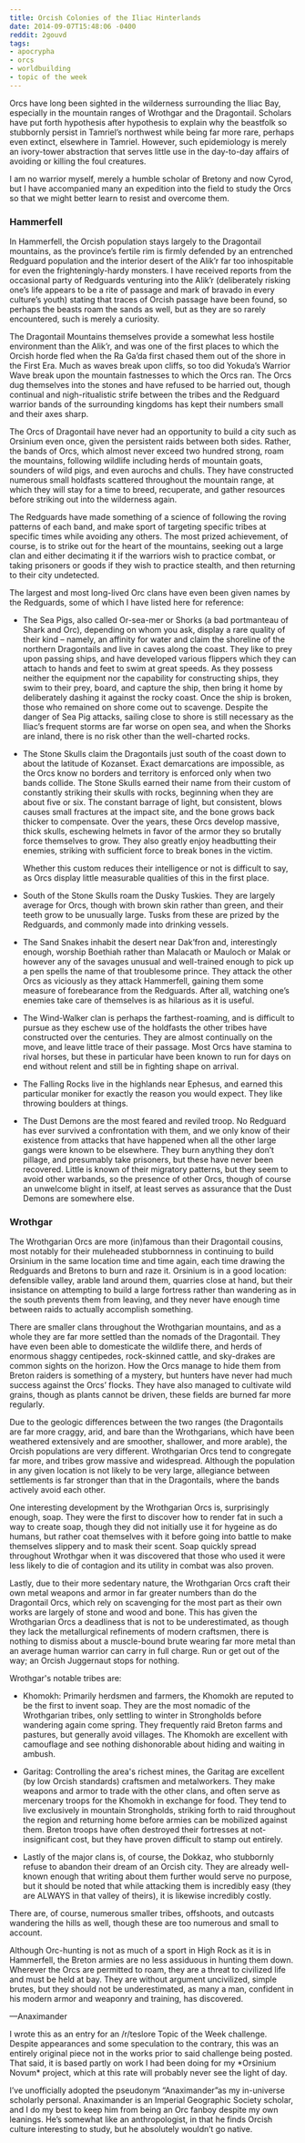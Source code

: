 ```yaml
---
title: Orcish Colonies of the Iliac Hinterlands
date: 2014-09-07T15:48:06 -0400
reddit: 2gouvd
tags:
- apocrypha
- orcs
- worldbuilding
- topic of the week
---
```


Orcs have long been sighted in the wilderness surrounding the Iliac Bay,
especially in the mountain ranges of Wrothgar and the Dragontail. Scholars have
put forth hypothesis after hypothesis to explain why the beastfolk so stubbornly
persist in Tamriel’s northwest while being far more rare, perhaps even extinct,
elsewhere in Tamriel. However, such epidemiology is merely an ivory-tower
abstraction that serves little use in the day-to-day affairs of avoiding or
killing the foul creatures.

I am no warrior myself, merely a humble scholar of Bretony and now Cyrod, but I
have accompanied many an expedition into the field to study the Orcs so that we
might better learn to resist and overcome them.

### Hammerfell

In Hammerfell, the Orcish population stays largely to the Dragontail mountains,
as the province’s fertile rim is firmly defended by an entrenched Redguard
population and the interior desert of the Alik’r far too inhospitable for even
the frighteningly-hardy monsters. I have received reports from the occasional
party of Redguards venturing into the Alik’r (deliberately risking one’s life
appears to be a rite of passage and mark of bravado in every culture’s youth)
stating that traces of Orcish passage have been found, so perhaps the beasts
roam the sands as well, but as they are so rarely encountered, such is merely a
curiosity.

The Dragontail Mountains themselves provide a somewhat less hostile environment
than the Alik’r, and was one of the first places to which the Orcish horde fled
when the Ra Ga’da first chased them out of the shore in the First Era. Much as
waves break upon cliffs, so too did Yokuda’s Warrior Wave break upon the
mountain fastnesses to which the Orcs ran. The Orcs dug themselves into the
stones and have refused to be harried out, though continual and nigh-ritualistic
strife between the tribes and the Redguard warrior bands of the surrounding
kingdoms has kept their numbers small and their axes sharp.

The Orcs of Dragontail have never had an opportunity to build a city such as
Orsinium even once, given the persistent raids between both sides. Rather, the
bands of Orcs, which almost never exceed two hundred strong, roam the mountains,
following wildlife including herds of mountain goats, sounders of wild pigs, and
even aurochs and chulls. They have constructed numerous small holdfasts
scattered throughout the mountain range, at which they will stay for a time to
breed, recuperate, and gather resources before striking out into the wilderness
again.

The Redguards have made something of a science of following the roving patterns
of each band, and make sport of targeting specific tribes at specific times
while avoiding any others. The most prized achievement, of course, is to strike
out for the heart of the mountains, seeking out a large clan and either
decimating it if the warriors wish to practice combat, or taking prisoners or
goods if they wish to practice stealth, and then returning to their city
undetected.

The largest and most long-lived Orc clans have even been given names by the
Redguards, some of which I have listed here for reference:

- The Sea Pigs, also called Or-sea-mer or Shorks (a bad portmanteau of Shark and
Orc), depending on whom you ask, display a rare quality of their kind – namely,
an affinity for water and claim the shoreline of the northern Dragontails and
live in caves along the coast. They like to prey upon passing ships, and have
developed various flippers which they can attach to hands and feet to swim at
great speeds. As they possess neither the equipment nor the capability for
constructing ships, they swim to their prey, board, and capture the ship, then
bring it home by deliberately dashing it against the rocky coast. Once the ship
is broken, those who remained on shore come out to scavenge. Despite the danger
of Sea Pig attacks, sailing close to shore is still necessary as the Iliac’s
frequent storms are far worse on open sea, and when the Shorks are inland, there
is no risk other than the well-charted rocks.

- The Stone Skulls claim the Dragontails just south of the coast down to about
the latitude of Kozanset. Exact demarcations are impossible, as the Orcs know no
borders and territory is enforced only when two bands collide. The Stone Skulls
earned their name from their custom of constantly striking their skulls with
rocks, beginning when they are about five or six. The constant barrage of light,
but consistent, blows causes small fractures at the impact site, and the bone
grows back thicker to compensate. Over the years, these Orcs develop massive,
thick skulls, eschewing helmets in favor of the armor they so brutally force
themselves to grow. They also greatly enjoy headbutting their enemies, striking
with sufficient force to break bones in the victim.

    Whether this custom reduces their intelligence or not is difficult to say,
    as Orcs display little measurable qualities of this in the first place.

- South of the Stone Skulls roam the Dusky Tuskies. They are largely average for
Orcs, though with brown skin rather than green, and their teeth grow to be
unusually large. Tusks from these are prized by the Redguards, and commonly made
into drinking vessels.

- The Sand Snakes inhabit the desert near Dak’fron and, interestingly enough,
worship Boethiah rather than Malacath or Mauloch or Malak or however any of the
savages unusual and well-trained enough to pick up a pen spells the name of that
troublesome prince. They attack the other Orcs as viciously as they attack
Hammerfell, gaining them some measure of forebearance from the Redguards. After
all, watching one’s enemies take care of themselves is as hilarious as it is
useful.

- The Wind-Walker clan is perhaps the farthest-roaming, and is difficult to
pursue as they eschew use of the holdfasts the other tribes have constructed
over the centuries. They are almost continually on the move, and leave little
trace of their passage. Most Orcs have stamina to rival horses, but these in
particular have been known to run for days on end without relent and still be in
fighting shape on arrival.

- The Falling Rocks live in the highlands near Ephesus, and earned this
particular moniker for exactly the reason you would expect. They like throwing
boulders at things.

- The Dust Demons are the most feared and reviled troop. No Redguard has ever
survived a confrontation with them, and we only know of their existence from
attacks that have happened when all the other large gangs were known to be
elsewhere. They burn anything they don’t pillage, and presumably take prisoners,
but these have never been recovered. Little is known of their migratory
patterns, but they seem to avoid other warbands, so the presence of other Orcs,
though of course an unwelcome blight in itself, at least serves as assurance
that the Dust Demons are somewhere else.

### Wrothgar

The Wrothgarian Orcs are more (in)famous than their Dragontail cousins, most
notably for their muleheaded stubbornness in continuing to build Orsinium in the
same location time and time again, each time drawing the Redguards and Bretons
to burn and raze it. Orsinium is in a good location: defensible valley, arable
land around them, quarries close at hand, but their insistance on attempting to
build a large fortress rather than wandering as in the south prevents them from
leaving, and they never have enough time between raids to actually accomplish
something.

There are smaller clans throughout the Wrothgarian mountains, and as a whole
they are far more settled than the nomads of the Dragontail. They have even been
able to domesticate the wildlife there, and herds of enormous shaggy centipedes,
rock-skinned cattle, and sky-drakes are common sights on the horizon. How the
Orcs manage to hide them from Breton raiders is something of a mystery, but
hunters have never had much success against the Orcs’ flocks. They have also
managed to cultivate wild grains, though as plants cannot be driven, these
fields are burned far more regularly.

Due to the geologic differences between the two ranges (the Dragontails are far
more craggy, arid, and bare than the Wrothgarians, which have been weathered
extensively and are smoother, shallower, and more arable), the Orcish
populations are very different. Wrothgarian Orcs tend to congregate far more,
and tribes grow massive and widespread. Although the population in any given
location is not likely to be very large, allegiance between settlements is far
stronger than that in the Dragontails, where the bands actively avoid each
other.

One interesting development by the Wrothgarian Orcs is, surprisingly enough,
soap. They were the first to discover how to render fat in such a way to create
soap, though they did not initially use it for hygeine as do humans, but rather
coat themselves with it before going into battle to make themselves slippery and
to mask their scent. Soap quickly spread throughout Wrothgar when it was
discovered that those who used it were less likely to die of contagion and its
utility in combat was also proven.

Lastly, due to their more sedentary nature, the Wrothgarian Orcs craft their own
metal weapons and armor in far greater numbers than do the Dragontail Orcs,
which rely on scavenging for the most part as their own works are largely of
stone and wood and bone. This has given the Wrothgarian Orcs a deadliness that
is not to be underestimated, as though they lack the metallurgical refinements
of modern craftsmen, there is nothing to dismiss about a muscle-bound brute
wearing far more metal than an average human warrior can carry in full charge.
Run or get out of the way; an Orcish Juggernaut stops for nothing.

Wrothgar's notable tribes are:

- Khomokh: Primarily herdsmen and farmers, the Khomokh are reputed to be the
first to invent soap. They are the most nomadic of the Wrothgarian tribes, only
settling to winter in Strongholds before wandering again come spring. They
frequently raid Breton farms and pastures, but generally avoid villages. The
Khomokh are excellent with camouflage and see nothing dishonorable about hiding
and waiting in ambush.

- Garitag: Controlling the area's richest mines, the Garitag are excellent (by
low Orcish standards) craftsmen and metalworkers. They make weapons and armor to
trade with the other clans, and often serve as mercenary troops for the Khomokh
in exchange for food. They tend to live exclusively in mountain Strongholds,
striking forth to raid throughout the region and returning home before armies
can be mobilized against them. Breton troops have often destroyed their
fortresses at not-insignificant cost, but they have proven difficult to stamp
out entirely.

- Lastly of the major clans is, of course, the Dokkaz, who stubbornly refuse to
abandon their dream of an Orcish city. They are already well-known enough that
writing about them further would serve no purpose, but it should be noted that
while attacking them is incredibly easy (they are ALWAYS in that valley of
theirs), it is likewise incredibly costly.

There are, of course, numerous smaller tribes, offshoots, and outcasts wandering
the hills as well, though these are too numerous and small to account.

Although Orc-hunting is not as much of a sport in High Rock as it is in
Hammerfell, the Breton armies are no less assiduous in hunting them down.
Wherever the Orcs are permitted to roam, they are a threat to civilized life and
must be held at bay. They are without argument uncivilized, simple brutes, but
they should not be underestimated, as many a man, confident in his modern armor
and weaponry and training, has discovered.

—Anaximander

<aside markdown="block" id="about-text">
I wrote this as an entry for an /r/teslore Topic of the Week challenge. Despite
appearances and some speculation to the contrary, this was an entirely original
piece not in the works prior to said challenge being posted. That said, it is
based partly on work I had been doing for my *Orsinium Novum* project, which at
this rate will probably never see the light of day.

I’ve unofficially adopted the pseudonym “Anaximander”as my in-universe scholarly
personal. Anaximander is an Imperial Geographic Society scholar, and I do my
best to keep him from being an Orc fanboy despite my own leanings. He’s somewhat
like an anthropologist, in that he finds Orcish culture interesting to study,
but he absolutely wouldn’t go native.
</aside>
